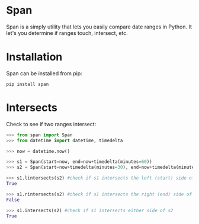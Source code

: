 Span
====

Span is a simply utility that lets you easily compare date ranges in Python.  It let's you determine if ranges touch, intersect, etc.

Installation
====

Span can be installed from pip:

`pip install span`

Intersects
====

Check to see if two ranges intersect:

```python
>>> from span import Span
>>> from datetime import datetime, timedelta

>>> now = datetime.now()

>>> s1 = Span(start=now, end=now+timedelta(minutes=60))
>>> s2 = Span(start=now+timedelta(minutes=30), end=now+timedelta(minutes=90))

>>> s1.lintersects(s2) #check if s1 intersects the left (start) side of s2
True

>>> s1.rintersects(s2) #check if s1 intersects the right (end) side of s2
False

>>> s1.intersects(s2) #check if s1 intersects either side of s2
True

```